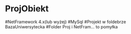 # ProjObiekt
#NetFramework 4.x(lub wyżej)
#MySql
#Projekt w foldebrze BazaUniwersytecka
#Folder Proj i NetFram... to pomyłka
